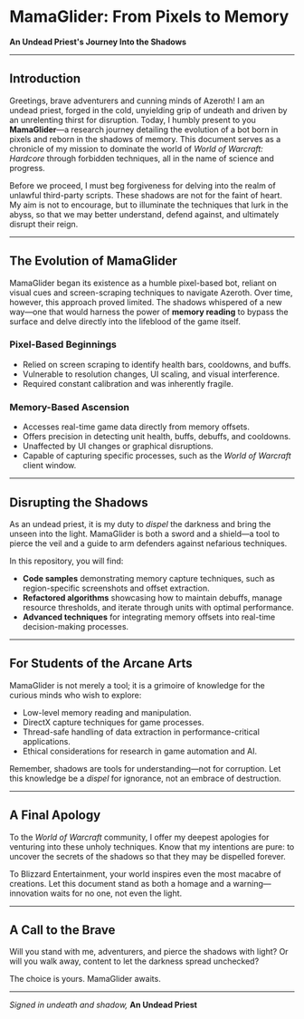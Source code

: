 # MamaGlider: From Pixels to Memory

**An Undead Priest's Journey Into the Shadows**

---

## Introduction

Greetings, brave adventurers and cunning minds of Azeroth! I am an undead priest, forged in the cold, unyielding grip of undeath and driven by an unrelenting thirst for disruption. Today, I humbly present to you **MamaGlider**—a research journey detailing the evolution of a bot born in pixels and reborn in the shadows of memory. This document serves as a chronicle of my mission to dominate the world of *World of Warcraft: Hardcore* through forbidden techniques, all in the name of science and progress.

Before we proceed, I must beg forgiveness for delving into the realm of unlawful third-party scripts. These shadows are not for the faint of heart. My aim is not to encourage, but to illuminate the techniques that lurk in the abyss, so that we may better understand, defend against, and ultimately disrupt their reign.

---

## The Evolution of MamaGlider

MamaGlider began its existence as a humble pixel-based bot, reliant on visual cues and screen-scraping techniques to navigate Azeroth. Over time, however, this approach proved limited. The shadows whispered of a new way—one that would harness the power of **memory reading** to bypass the surface and delve directly into the lifeblood of the game itself.

### Pixel-Based Beginnings
- Relied on screen scraping to identify health bars, cooldowns, and buffs.
- Vulnerable to resolution changes, UI scaling, and visual interference.
- Required constant calibration and was inherently fragile.

### Memory-Based Ascension
- Accesses real-time game data directly from memory offsets.
- Offers precision in detecting unit health, buffs, debuffs, and cooldowns.
- Unaffected by UI changes or graphical disruptions.
- Capable of capturing specific processes, such as the *World of Warcraft* client window.

---

## Disrupting the Shadows

As an undead priest, it is my duty to *dispel* the darkness and bring the unseen into the light. MamaGlider is both a sword and a shield—a tool to pierce the veil and a guide to arm defenders against nefarious techniques. 

In this repository, you will find:
- **Code samples** demonstrating memory capture techniques, such as region-specific screenshots and offset extraction.
- **Refactored algorithms** showcasing how to maintain debuffs, manage resource thresholds, and iterate through units with optimal performance.
- **Advanced techniques** for integrating memory offsets into real-time decision-making processes.

---

## For Students of the Arcane Arts

MamaGlider is not merely a tool; it is a grimoire of knowledge for the curious minds who wish to explore:
- Low-level memory reading and manipulation.
- DirectX capture techniques for game processes.
- Thread-safe handling of data extraction in performance-critical applications.
- Ethical considerations for research in game automation and AI.

Remember, shadows are tools for understanding—not for corruption. Let this knowledge be a *dispel* for ignorance, not an embrace of destruction.

---


## A Final Apology

To the *World of Warcraft* community, I offer my deepest apologies for venturing into these unholy techniques. Know that my intentions are pure: to uncover the secrets of the shadows so that they may be dispelled forever.

To Blizzard Entertainment, your world inspires even the most macabre of creations. Let this document stand as both a homage and a warning—innovation waits for no one, not even the light.

---

## A Call to the Brave

Will you stand with me, adventurers, and pierce the shadows with light? Or will you walk away, content to let the darkness spread unchecked? 

The choice is yours. MamaGlider awaits.

---

*Signed in undeath and shadow,*
**An Undead Priest**
